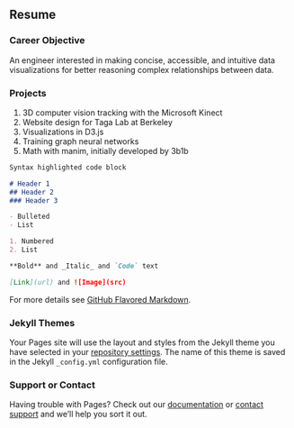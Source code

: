 ## Resume

### Career Objective

An engineer interested in making concise, accessible, and intuitive data visualizations for better reasoning complex relationships between data.

### Projects

1. 3D computer vision tracking with the Microsoft Kinect
2. Website design for Taga Lab at Berkeley
3. Visualizations in D3.js
4. Training graph neural networks 
5. Math with manim, initially developed by 3b1b

```markdown
Syntax highlighted code block

# Header 1
## Header 2
### Header 3

- Bulleted
- List

1. Numbered
2. List

**Bold** and _Italic_ and `Code` text

[Link](url) and ![Image](src)
```

For more details see [GitHub Flavored Markdown](https://guides.github.com/features/mastering-markdown/).

### Jekyll Themes

Your Pages site will use the layout and styles from the Jekyll theme you have selected in your [repository settings](https://github.com/Chaconine/website-resume/settings/pages). The name of this theme is saved in the Jekyll `_config.yml` configuration file.

### Support or Contact

Having trouble with Pages? Check out our [documentation](https://docs.github.com/categories/github-pages-basics/) or [contact support](https://support.github.com/contact) and we’ll help you sort it out.
